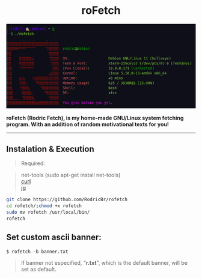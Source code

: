 <h1 align="center">roFetch</h2>

<p align="center">
  <img border="0" src="./image/rofetch.png" alt="roFetch example" title="Isn't it simply awesome?!">
</p>

**roFetch (Rodric Fetch), is my home-made GNU/Linux system fetching program. With an addition of random motivational texts for you!**

<hr>

## Instalation & Execution <br>

> Required: <br>

> net-tools (sudo apt-get install net-tools) <br>
> [curl](https://curl.se/docs/install.html) <br>
> [jq](https://stedolan.github.io/jq/download/) <br>

```bash
git clone https://github.com/RodricBr/rofetch
cd rofetch/;chmod +x rofetch
sudo mv rofetch /usr/local/bin/
rofetch
```

## Set custom ascii banner: <br>

```console
$ rofetch -b banner.txt
```

> If banner not especified, "**r.txt**", which is the default banner, will be set as default.
